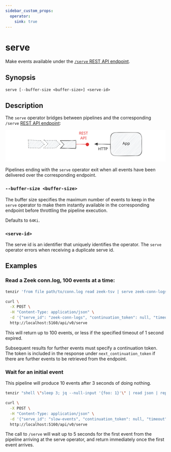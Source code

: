 ```yaml
---
sidebar_custom_props:
  operator:
    sink: true
---
```


# serve

Make events available under the [`/serve` REST API
endpoint](/api#/paths/~1serve/post).

## Synopsis

```
serve [--buffer-size <buffer-size>] <serve-id>
```

## Description

The `serve` operator bridges between pipelines and the corresponding `/serve`
[REST API endpoint](/api#/paths/~1serve/post):

![Serve Operator](serve.excalidraw.svg)

Pipelines ending with the `serve` operator exit when all events have been
delivered over the corresponding endpoint.

### `--buffer-size <buffer-size>`

The buffer size specifies the maximum number of events to keep in the `serve`
operator to make them instantly available in the corresponding endpoint before
throttling the pipeline execution.

Defaults to `64Ki`.

### `<serve-id>`

The serve id is an identifier that uniquely identifies the operator. The `serve`
operator errors when receiving a duplicate serve id.

## Examples

### Read a Zeek conn.log, 100 events at a time:

```bash
tenzir 'from file path/to/conn.log read zeek-tsv | serve zeek-conn-logs'
```

```bash
curl \
  -X POST \
  -H "Content-Type: application/json" \
  -d '{"serve_id": "zeek-conn-logs", "continuation_token": null, "timeout": "1s", "max_events": 100}' \
  http://localhost:5160/api/v0/serve
```

This will return up to 100 events, or less if the specified timeout of 1 second
expired.

Subsequent results for further events must specify a continuation token. The
token is included in the response under `next_continuation_token` if there are
further events to be retrieved from the endpoint.

### Wait for an initial event

This pipeline will produce 10 events after 3 seconds of doing nothing.

```bash
tenzir "shell \"sleep 3; jq --null-input '{foo: 1}'\" | read json | repeat 10 | serve slow-events"
```

```bash
curl \
  -X POST \
  -H "Content-Type: application/json" \
  -d '{"serve_id": "slow-events", "continuation_token": null, "timeout": "5s", "min_events": 1}' \
  http://localhost:5160/api/v0/serve
```

The call to `/serve` will wait up to 5 seconds for the first event from the pipeline arriving at the serve operator,
and return immediately once the first event arrives.
